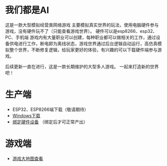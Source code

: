# 我们都是AI
这是一款大型模拟经营类网络游戏
主要模拟真实世界的玩法，使用电脑硬件参与游戏，没有硬件玩不了（只能查看游戏世界）。
硬件可以是esp8266、esp32、PC、手机端
游戏内有大量职业可以创建，每种职业都可以做相关的工作，通过设备供电进行工作，断电即为离线状态，游戏世界通过后台逻辑自动运行，高仿真模拟整个世界，不断修复逻辑，给玩家更好的体验，有兴趣的可以下载硬件端参与游戏。

后续更新一直在进行，这是一款长期维护的大型多人游戏。
一起来打造新的世界吧！



# 生产端
- ESP32、ESP8266端下载（敬请期待）
- [Windows下载](https://github.com/dhrdzy/WeBothAI/releases/download/main/WeBothAI-1.0.0.1-windows.zip)
- [绑定硬件设备](http://invasion.x3322.net:82/WeBothAI/bind1/) （绑定后才可正常产出）

# 游戏端
- [游戏大地图查看](http://invasion.x3322.net:82/WeBothAI/bigmap/)
